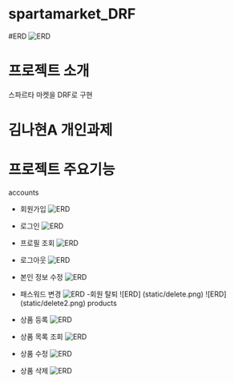 # spartamarket_DRF

#ERD
![ERD](static/ERD.png)

# 프로젝트 소개
스파르타 마켓을 DRF로 구현

# 김나현A 개인과제 

# 프로젝트 주요기능
accounts
- 회원가입
![ERD](static/signup.png)
- 로그인
![ERD](static/login.png)
- 프로필 조회
![ERD](static/profile.png)

- 로그아웃
![ERD](static/logout.png)
- 본인 정보 수정
![ERD](static/profileU.png)
- 패스워드 변경
![ERD](static/passwordU.png)
-회원 탈퇴
![ERD] (static/delete.png)
![ERD] (static/delete2.png)
products
- 상품 등록
![ERD](static/proC.png)
- 상품 목록 조회
![ERD](static/proR.png)
- 상품 수정
![ERD](static/proU.png)
- 상품 삭제
![ERD](static/proD.png)
